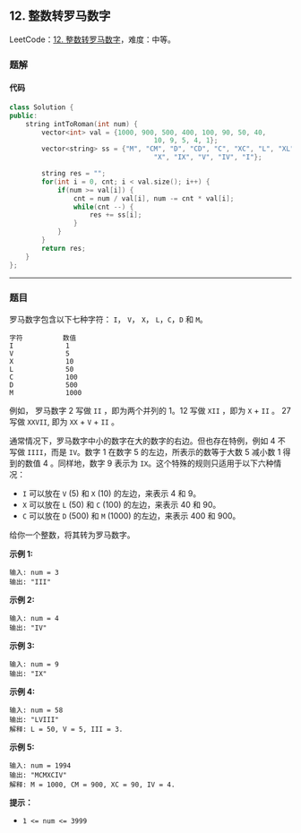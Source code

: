 ## 12. 整数转罗马数字

LeetCode：[12. 整数转罗马数字](https://leetcode.cn/problems/integer-to-roman/)，难度：中等。

### 题解

#### 代码

```c++
class Solution {
public:
    string intToRoman(int num) {
        vector<int> val = {1000, 900, 500, 400, 100, 90, 50, 40, 
                                    10, 9, 5, 4, 1};
        vector<string> ss = {"M", "CM", "D", "CD", "C", "XC", "L", "XL", 
                                    "X", "IX", "V", "IV", "I"};

        string res = "";
        for(int i = 0, cnt; i < val.size(); i++) {
            if(num >= val[i]) {
                cnt = num / val[i], num -= cnt * val[i];
                while(cnt --) {
                    res += ss[i];
                }
            }
        }
        return res;
    }
};
```



---



### 题目

罗马数字包含以下七种字符： `I`， `V`， `X`， `L`，`C`，`D` 和 `M`。

```
字符          数值
I             1
V             5
X             10
L             50
C             100
D             500
M             1000
```

例如， 罗马数字 2 写做 `II` ，即为两个并列的 1。12 写做 `XII` ，即为 `X` + `II` 。 27 写做 `XXVII`, 即为 `XX` + `V` + `II` 。

通常情况下，罗马数字中小的数字在大的数字的右边。但也存在特例，例如 4 不写做 `IIII`，而是 `IV`。数字 1 在数字 5 的左边，所表示的数等于大数 5 减小数 1 得到的数值 4 。同样地，数字 9 表示为 `IX`。这个特殊的规则只适用于以下六种情况：

- `I` 可以放在 `V` (5) 和 `X` (10) 的左边，来表示 4 和 9。
- `X` 可以放在 `L` (50) 和 `C` (100) 的左边，来表示 40 和 90。 
- `C` 可以放在 `D` (500) 和 `M` (1000) 的左边，来表示 400 和 900。

给你一个整数，将其转为罗马数字。

 

**示例 1:**

```
输入: num = 3
输出: "III"
```

**示例 2:**

```
输入: num = 4
输出: "IV"
```

**示例 3:**

```
输入: num = 9
输出: "IX"
```

**示例 4:**

```
输入: num = 58
输出: "LVIII"
解释: L = 50, V = 5, III = 3.
```

**示例 5:**

```
输入: num = 1994
输出: "MCMXCIV"
解释: M = 1000, CM = 900, XC = 90, IV = 4.
```

 

**提示：**

- `1 <= num <= 3999`


